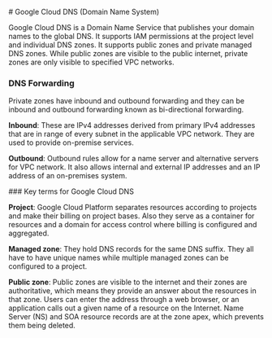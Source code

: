 # Google Cloud DNS (Domain Name System)

Google Cloud DNS is a Domain Name Service that publishes your domain names to the global DNS. It supports IAM permissions at the project level and individual DNS zones. It supports public zones and private managed DNS zones. While public zones are visible to the public internet, private zones are only visible to specified VPC networks.

### DNS Forwarding

Private zones have inbound and outbound forwarding and they can be inbound and outbound forwarding known as bi-directional forwarding.

**Inbound**: These are IPv4 addresses derived from primary IPv4 addresses that are in range of every subnet in the applicable VPC network. They are used to provide on-premise services.

**Outbound**: Outbound rules allow for a name server and alternative servers for VPC network. It also allows internal and external IP addresses and an IP address of an on-premises system.

### Key terms for Google Cloud DNS

**Project**: Google Cloud Platform separates resources according to projects and make their billing on project bases. Also they serve as a container for resources and a domain for access control where billing is configured and aggregated.

**Managed zone**: They hold DNS records for the same DNS suffix. They all have to have unique names while multiple managed zones can be configured to a project.

**Public zone**: Public zones are visible to the internet and their zones are authoritative, which means they provide an answer about the resources in that zone. Users can enter the address through a web browser, or an application calls out a given name of a resource on the Internet. Name Server (NS) and SOA resource records are at the zone apex, which prevents them being deleted.